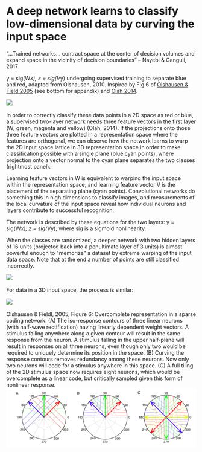 # A deep network learns to classify low-dimensional data by curving the input space

“…Trained networks… contract space at the center of decision volumes and expand space in the vicinity of decision boundaries” – Nayebi & Ganguli, 2017

y = sig(W*x), z = sig(V*y) undergoing supervised training to separate blue and red, adapted from Olshausen, 2010. Inspired by Fig 6 of [Olshausen & Field 2005](http://www.rctn.org/bruno/CTBP/olshausen-field05.pdf) (see bottom for appendix) and [Olah 2014](http://colah.github.io/posts/2014-03-NN-Manifolds-Topology/). 

![](two_layer_warping_2342403.gif)

In order to correctly classify these data points in a 2D space as red or blue, a supervised two-layer network needs three feature vectors in the first layer (W; green, magenta and yellow) (Olah, 2014). If the projections onto those three feature vectors are plotted in a representation space where the features are orthogonal, we can observe how the network learns to warp the 2D input space lattice in 3D representation space in order to make classification possible with a single plane (blue cyan points), where projection onto a vector normal to the cyan plane separates the two classes (rightmost panel).

Learning feature vectors in W is equivalent to warping the input space within the representation space, and learning feature vector V is the placement of the separating plane (cyan points). Convolutional networks do something this in high dimensions to classify images, and measurements of the local curvature of the input space reveal how individual neurons and layers contribute to successful recognition.

The network is described by these equations for the two layers: y = sig(W*x), z = sig(V*y), where sig is a sigmoid nonlinearity.

When the classes are randomized, a deeper network with two hidden layers of 16 units (projected back into a penultimate layer of 3 units) is almost powerful enough to "memorize" a dataset by extreme warping of the input data space. Note that at the end a number of points are still classified incorrectly.

![](three_layer_warping_4574262.gif)

For data in a 3D input space, the process is similar:

![](three_layer_warping_212485.gif)


Olshausen & Fieldl, 2005, Figure 6: Overcomplete representation in a sparse coding network. (A) The iso-response contours of three
linear neurons (with half-wave rectification) having linearly dependent weight
vectors. A stimulus falling anywhere along a given contour will result in the
same response from the neuron. A stimulus falling in the upper half-plane will
result in responses on all three neurons, even though only two would be required
to uniquely determine its position in the space. (B) Curving the response
contours removes redundancy among these neurons. Now only two neurons
will code for a stimulus anywhere in this space. (C) A full tiling of the 2D stimulus
space now requires eight neurons, which would be overcomplete as a linear
code, but critically sampled given this form of nonlinear response.
![](olshausen-fig6.png)



